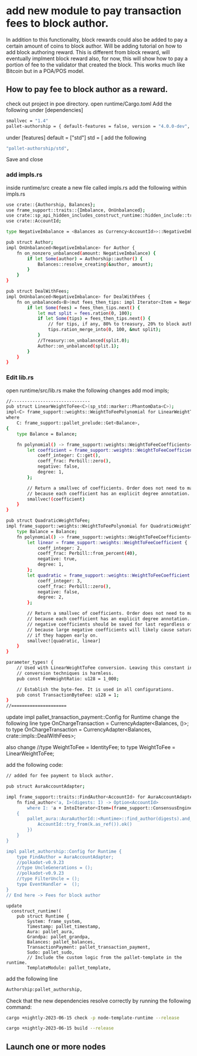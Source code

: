 # add new module to pay transaction fees to block author.
In addition to this functionality, block rewards could also be added to pay a certain amount of coins to block author.
Will be adding tutorial on how to add block authoring reward. This is different from block reward, will eventually implment block reward also, for now, this will show how to pay a portion of fee to the validator that created the block. This works much like Bitcoin but in a POA/POS model.

## How to pay fee to block author as a reward.
check out project in poe directory.
open runtime/Cargo.toml
Add the following under 
[dependencies]
```sh
smallvec = "1.4"
pallet-authorship = { default-features = false, version = "4.0.0-dev", git = "https://github.com/paritytech/substrate.git", branch = "polkadot-v1.0.0" }
```
under 
[features]
default = ["std"]
std = [
add the following 
```sh
"pallet-authorship/std",
```
Save and close
### add impls.rs
inside runtime/src create a new file called impls.rs
add the following within impls.rs
```sh
use crate::{Authorship, Balances};
use frame_support::traits::{Imbalance, OnUnbalanced};
use crate::sp_api_hidden_includes_construct_runtime::hidden_include::traits::Currency;
use crate::AccountId;

type NegativeImbalance = <Balances as Currency<AccountId>>::NegativeImbalance;

pub struct Author;
impl OnUnbalanced<NegativeImbalance> for Author {
	fn on_nonzero_unbalanced(amount: NegativeImbalance) {
		if let Some(author) = Authorship::author() {
			Balances::resolve_creating(&author, amount);
		}
	}
}

pub struct DealWithFees;
impl OnUnbalanced<NegativeImbalance> for DealWithFees {
	fn on_unbalanceds<B>(mut fees_then_tips: impl Iterator<Item = NegativeImbalance>) {
		if let Some(fees) = fees_then_tips.next() {
			let mut split = fees.ration(0, 100);
			if let Some(tips) = fees_then_tips.next() {
				// for tips, if any, 80% to treasury, 20% to block author (though this can be anything)
				tips.ration_merge_into(0, 100, &mut split);
			}
			//Treasury::on_unbalanced(split.0);
			Author::on_unbalanced(split.1);
		}
	}
} 
```
### Edit lib.rs
open runtime/src/lib.rs
make the following changes
add 
mod impls;

```sh
//------------------------------
pub struct LinearWeightToFee<C>(sp_std::marker::PhantomData<C>);
impl<C> frame_support::weights::WeightToFeePolynomial for LinearWeightToFee<C>
where
	C: frame_support::pallet_prelude::Get<Balance>,
{
	type Balance = Balance;

	fn polynomial() -> frame_support::weights::WeightToFeeCoefficients<Self::Balance> {
		let coefficient = frame_support::weights::WeightToFeeCoefficient {
			coeff_integer: C::get(),
			coeff_frac: Perbill::zero(),
			negative: false,
			degree: 1,
		};

		// Return a smallvec of coefficients. Order does not need to match degrees
		// because each coefficient has an explicit degree annotation.
		smallvec!(coefficient)
	}
}

pub struct QuadraticWeightToFee;
impl frame_support::weights::WeightToFeePolynomial for QuadraticWeightToFee {
	type Balance = Balance;
	fn polynomial() -> frame_support::weights::WeightToFeeCoefficients<Self::Balance> {
		let linear = frame_support::weights::WeightToFeeCoefficient {
			coeff_integer: 2,
			coeff_frac: Perbill::from_percent(40),
			negative: true,
			degree: 1,
		};
		let quadratic = frame_support::weights::WeightToFeeCoefficient {
			coeff_integer: 3,
			coeff_frac: Perbill::zero(),
			negative: false,
			degree: 2,
		};

		// Return a smallvec of coefficients. Order does not need to match degrees
		// because each coefficient has an explicit degree annotation. In fact, any
		// negative coefficients should be saved for last regardless of their degree
		// because large negative coefficients will likely cause saturation (to zero)
		// if they happen early on.
		smallvec![quadratic, linear]
	}
}

parameter_types! {
	// Used with LinearWeightToFee conversion. Leaving this constant in tact when using other
	// conversion techniques is harmless.
	pub const FeeWeightRatio: u128 = 1_000;

	// Establish the byte-fee. It is used in all configurations.
	pub const TransactionByteFee: u128 = 1;
}
//=====================
```
update impl pallet_transaction_payment::Config for Runtime
change the following line type OnChargeTransaction = CurrencyAdapter<Balances, ()>;
to
type OnChargeTransaction = CurrencyAdapter<Balances, crate::impls::DealWithFees>;

also change 	//type WeightToFee = IdentityFee<Balance>;
to
type WeightToFee = LinearWeightToFee<FeeWeightRatio>;

add the following code:
```sh
// added for fee payment to block author.

pub struct AuraAccountAdapter;

impl frame_support::traits::FindAuthor<AccountId> for AuraAccountAdapter {
	fn find_author<'a, I>(digests: I) -> Option<AccountId>
		where I: 'a + IntoIterator<Item=(frame_support::ConsensusEngineId, &'a [u8])>
	{
		pallet_aura::AuraAuthorId::<Runtime>::find_author(digests).and_then(|k| {
			AccountId::try_from(k.as_ref()).ok()
		})
	}
}

impl pallet_authorship::Config for Runtime {
	type FindAuthor = AuraAccountAdapter;
	//polkadot-v0.9.23 
	//type UncleGenerations = ();
	//polkadot-v0.9.23 
	//type FilterUncle = ();
	type EventHandler =  ();
}
// End here -> Fees for block author
```
```
update 
  construct_runtime!(
	pub struct Runtime {
		System: frame_system,
		Timestamp: pallet_timestamp,
		Aura: pallet_aura,
		Grandpa: pallet_grandpa,
		Balances: pallet_balances,
		TransactionPayment: pallet_transaction_payment,
		Sudo: pallet_sudo,
		// Include the custom logic from the pallet-template in the runtime.
		TemplateModule: pallet_template,
```
  add the following line
```sh
Authorship:pallet_authorship,
```

Check that the new dependencies resolve correctly by running the following command:
```sh
cargo +nightly-2023-06-15 check -p node-template-runtime --release
```
```sh
cargo +nightly-2023-06-15 build --release
```
## Launch one or more nodes
